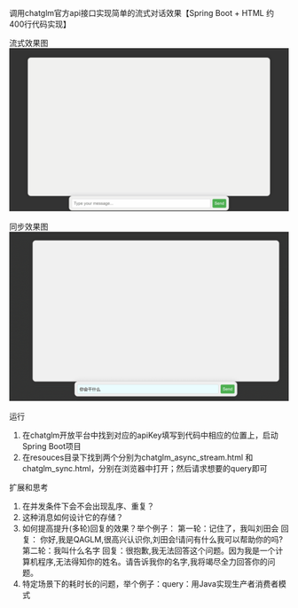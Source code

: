 调用chatglm官方api接口实现简单的流式对话效果【Spring Boot + HTML 约400行代码实现】

流式效果图
![chatglm_async_stream](https://github.com/HangboQuan/chatbot/blob/master/images/chatglm_async_stream.gif)

同步效果图
![chatglm_sync](https://github.com/HangboQuan/chatbot/blob/master/images/chatglm_sync.gif)

运行
1. 在chatglm开放平台中找到对应的apiKey填写到代码中相应的位置上，启动Spring Boot项目
2. 在resouces目录下找到两个分别为chatglm_async_stream.html 和 chatglm_sync.html，分别在浏览器中打开；然后请求想要的query即可

扩展和思考
1. 在并发条件下会不会出现乱序、重复？
2. 这种消息如何设计它的存储？
3. 如何提高提升(多轮)回复的效果？举个例子：
   第一轮：记住了，我叫刘田会 回复： 你好,我是QAGLM,很高兴认识你,刘田会!请问有什么我可以帮助你的吗?
   第二轮：我叫什么名字 回复：很抱歉,我无法回答这个问题。因为我是一个计算机程序,无法得知你的姓名。请告诉我你的名字,我将竭尽全力回答你的问题。
5. 特定场景下的耗时长的问题，举个例子：query：用Java实现生产者消费者模式



